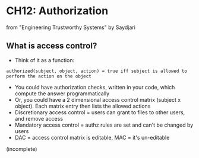 # CH12: Authorization

from "Engineering Trustworthy Systems" by Saydjari

## What is access control?

- Think of it as a function:

```
authorized(subject, object, action) = true iff subject is allowed to perform the action on the object
```

- You could have authorization checks, written in your code, which compute the answer programmatically
- Or, you could have a 2 dimensional access control matrix (subject x object). Each matrix entry then lists the allowed actions
- Discretionary access control = users can grant to files to other users, and remove access
- Mandatory access control = authz rules are set and can't be changed by users
- DAC = access control matrix is editable, MAC = it's un-editable

(incomplete)